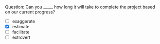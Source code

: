 Question: Can you _____ how long it will take to complete the project based on our current progress?  
- [ ] exaggerate  
- [x] estimate  
- [ ] facilitate  
- [ ] extrovert  